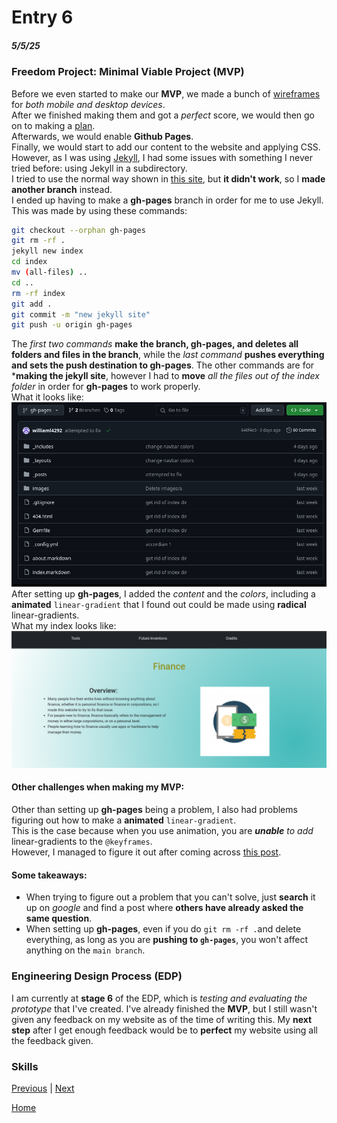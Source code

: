 # Entry 6
##### 5/5/25

### Freedom Project: Minimal Viable Project (MVP)
Before we even started to make our **MVP**, we made a bunch of [wireframes](https://wireframe.cc/) for _both mobile and desktop devices_.  
After we finished making them and got a _perfect_ score, we would then go on to making a [plan](https://github.com/williaml4292/sep-10-freedom-project/blob/main/prep/plan.md).  
Afterwards, we would enable **Github Pages**.  
Finally, we would start to add our content to the website and applying CSS.  
However, as I was using [Jekyll](https://jekyllrb.com/), I had some issues with something I never tried before: using Jekyll in a subdirectory.  
I tried to use the normal way shown in [this site](https://docs.github.com/en/pages/setting-up-a-github-pages-site-with-jekyll/creating-a-github-pages-site-with-jekyll), but **it didn't work**, so I **made another branch** instead.  
I ended up having to make a **gh-pages** branch in order for me to use Jekyll.  
This was made by using these commands:  
```bash
git checkout --orphan gh-pages
git rm -rf .
jekyll new index
cd index
mv (all-files) ..
cd ..
rm -rf index
git add .
git commit -m "new jekyll site"
git push -u origin gh-pages
```
The _first two commands_ **make the branch, gh-pages, and deletes all folders and files in the branch**, while the _last command_ **pushes everything and sets the push destination to gh-pages**. The other commands are for ***making the jekyll site**, however I had to **move** _all the files out of the index folder_ in order for **gh-pages** to work properly.  
What it looks like:  
![gh-pages](../images/gh-pages.png)  
After setting up **gh-pages**, I added the _content_ and the _colors_, including a **animated** `linear-gradient` that I found out could be made using **radical** linear-gradients.  
What my index looks like:  
![index](../images/index.png)  
#### Other challenges when making my MVP:
Other than setting up **gh-pages** being a problem, I also had problems figuring out how to make a **animated** `linear-gradient`.  
This is the case because when you use animation, you are _**unable** to add_ linear-gradients to the `@keyframes`.  
However, I managed to figure it out after coming across [this post](https://stackoverflow.com/questions/56409340/keyframes-gradient-background-is-not-animated).  
#### Some takeaways:
* When trying to figure out a problem that you can't solve, just **search** it up on _google_ and find a post where **others have already asked the same question**.  
* When setting up **gh-pages**, even if you do `git rm -rf .`and delete everything, as long as you are **pushing to `gh-pages`**, you won't affect anything on the `main branch`.  
### Engineering Design Process (EDP)
I am currently at **stage 6** of the EDP, which is _testing and evaluating the prototype_ that I've created. I've already finished the **MVP**, but I still wasn't given any feedback on my website as of the time of writing this. My **next step** after I get enough feedback would be to **perfect** my website using all the feedback given.
### Skills



[Previous](entry05.md) | [Next](entry07.md)

[Home](../README.md)
